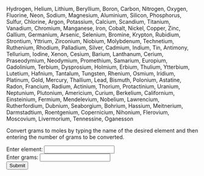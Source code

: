 <html>
    <body>
        <p>Hydrogen, Helium, Lithium, Beryllium, Boron, Carbon, Nitrogen, Oxygen, Fluorine, Neon, Sodium, Magnesium, Aluminium, Silicon, Phosphorus, Sulfur, Chlorine, Argon, Potassium, Calcium, Scandium, Titanium, Vanadium, Chromium, Manganese, Iron, Cobalt, Nickel, Copper, Zinc, Gallium, Germanium, Arsenic, Selenium, Bromine, Krypton, Rubidium, Strontium, Yttrium, Zirconium, Niobium, Molybdenum, Technetium, Ruthenium, Rhodium, Palladium, Silver, Cadmium, Indium, Tin, Antimony, Tellurium, Iodine, Xenon, Cesium, Barium, Lanthanum, Cerium, Praseodymium, Neodymium, Promethium, Samarium, Europium, Gadolinium, Terbium, Dysprosium, Holmium, Erbium, Thulium, Ytterbium, Lutetium, Hafnium, Tantalum, Tungsten, Rhenium, Osmium, Iridium, Platinum, Gold, Mercury, Thallium, Lead, Bismuth, Polonium, Astatine, Radon, Francium, Radium, Actinium, Thorium, Protactinium, Uranium, Neptunium, Plutonium, Americium, Curium, Berkelium, Californium, Einsteinium, Fermium, Mendelevium, Nobelium, Lawrencium, Rutherfordium, Dubnium, Seaborgium, Bohrium, Hassium, Meitnerium, Darmstadtium, Roentgenium, Copernicium, Nihonium, Flerovium, Moscovium, Livermorium, Tennessine, Oganesson</p>
        <p>Convert grams to moles by typing the name of the desired element and then entering the number of grams to be converted.</p>
        <form onsubmit="return calculate_moles();">
            <label for="chemical_element">Enter element:</label>
            <input type="text" id="chemical_element"><br/>
            <label for="grams">Enter grams:</label>
            <input type="text" id="grams"><br/>
            <button>Submit</button>
            </form>
            <script>
                function calculate_moles(chemical_element, grams)
                {
                var chemical_element=document.getElementById("chemical_element").value;
                var grams=document.getElementById("grams").value;
                
                if (chemical_element == "Hydrogen")
                {
                    moles = grams / 1.0079;
                    document.write("Total moles = " + moles + "<br/>");
                    document.write("Reload page to perform another calculation.");
                }
                
                else if (chemical_element == "Helium")
                {
                    moles = grams / 4.0026;
                    document.write("Total moles = " + moles + "<br/>");
                    document.write("Reload page to perform another calculation.");
                }
                
                else if (chemical_element == "Lithium")
                {
                    moles = grams / 6.941;
                    document.write("Total moles = " + moles + "<br/>");
                    document.write("Reload page to perform another calculation.");
                }
                
                else if (chemical_element == "Beryllium")
                {
                    moles = grams / 9.0122;
                    document.write("Total moles = " + moles + "<br/>");
                    document.write("Reload page to perform another calculation.");
                }
                
                else if (chemical_element == "Boron")
                {
                    moles = grams / 10.811;
                    document.write("Total moles = " + moles + "<br/>");
                    document.write("Reload page to perform another calculation.");
                }
                
                else if (chemical_element == "Carbon")
                {
                    moles = grams / 12.0107;
                    document.write("Total moles = " + moles + "<br/>");
                    document.write("Reload page to perform another calculation.");
                }
                
                else if (chemical_element == "Nitrogen")
                {
                    moles = grams / 14.0067;
                    document.write("Total moles = " + moles + "<br/>");
                    document.write("Reload page to perform another calculation.");
                }
                
                else if (chemical_element == "Oxygen")
                {
                    moles = grams / 15.9994;
                    document.write("Total moles = " + moles + "<br/>");
                    document.write("Reload page to perform another calculation.");
                }
                
                else if (chemical_element == "Fluorine")
                {
                    moles = grams / 18.998;
                    document.write("Total moles = " + moles + "<br/>");
                    document.write("Reload page to perform another calculation.");
                }
                
                else if (chemical_element == "Neon")
                {
                    moles = grams / 20.1797;
                    document.write("Total moles = " + moles + "<br/>");
                    document.write("Reload page to perform another calculation.");
                }
                
                else if (chemical_element == "Sodium")
                {
                    moles = grams / 22.9898;
                    document.write("Total moles = " + moles + "<br/>");
                    document.write("Reload page to perform another calculation.");
                }
                
                else if (chemical_element == "Magnesium")
                {
                    moles = grams / 24.305;
                    document.write("Total moles = " + moles + "<br/>");
                    document.write("Reload page to perform another calculation.");
                }
                
                else if (chemical_element == "Aluminum")
                {
                    moles = grams / 26.9815;
                    document.write("Total moles = " + moles + "<br/>");
                    document.write("Reload page to perform another calculation.");
                }
                
                else if (chemical_element == "Silicon")
                {
                    moles = grams / 28.085;
                    document.write("Total moles = " + moles + "<br/>");
                    document.write("Reload page to perform another calculation.");
                }
                
                else if (chemical_element == "Phosphorus")
                {
                    moles = grams / 30.97376;
                    document.write("Total moles = " + moles + "<br/>");
                    document.write("Reload page to perform another calculation.");
                }
                
                else if (chemical_element == "Sulfur")
                {
                    moles = grams / 32.06;
                    document.write("Total moles = " + moles + "<br/>");
                    document.write("Reload page to perform another calculation.");
                }
                
                else if (chemical_element == "Chlorine")
                {
                    moles = grams / 35.45;
                    document.write("Total moles = " + moles + "<br/>");
                    document.write("Reload page to perform another calculation.");
                }
                
                else if (chemical_element == "Argon")
                {
                    moles = grams / 39.95;
                    document.write("Total moles = " + moles + "<br/>");
                    document.write("Reload page to perform another calculation.");
                }
                
                else if (chemical_element == "Potassium")
                {
                    moles = grams / 39.098;
                    document.write("Total moles = " + moles + "<br/>");
                    document.write("Reload page to perform another calculation.");
                }
                
                else if (chemical_element == "Calcium")
                {
                    moles = grams / 40.078;
                    document.write("Total moles = " + moles + "<br/>");
                    document.write("Reload page to perform another calculation.");
                }
                
                else if (chemical_element == "Scandium")
                {
                    moles = grams / 44.9559;
                    document.write("Total moles = " + moles + "<br/>");
                    document.write("Reload page to perform another calculation.");
                }
                
                else if (chemical_element == "Titanium")
                {
                    moles = grams / 47.867;
                    document.write("Total moles = " + moles + "<br/>");
                    document.write("Reload page to perform another calculation.");
                }
                
                else if (chemical_element == "Vanadium")
                {
                    moles = grams / 50.9415;
                    document.write("Total moles = " + moles + "<br/>");
                    document.write("Reload page to perform another calculation.");
                }
                
                else if (chemical_element == "Chromium")
                {
                    moles = grams / 51.9961;
                    document.write("Total moles = " + moles + "<br/>");
                    document.write("Reload page to perform another calculation.");
                }
                
                else if (chemical_element == "Manganese")
                {
                    moles = grams / 54.938;
                    document.write("Total moles = " + moles + "<br/>");
                    document.write("Reload page to perform another calculation.");
                }
                
                else if (chemical_element == "Iron")
                {
                    moles = grams / 55.845;
                    document.write("Total moles = " + moles + "<br/>");
                    document.write("Reload page to perform another calculation.");
                }
                
                else if (chemical_element == "Cobalt")
                {
                    moles = grams / 58.9332;
                    document.write("Total moles = " + moles + "<br/>");
                    document.write("Reload page to perform another calculation.");
                }
                
                else if (chemical_element == "Nickel")
                {
                    moles = grams / 58.6934;
                    document.write("Total moles = " + moles + "<br/>");
                    document.write("Reload page to perform another calculation.");
                }
                
                else if (chemical_element == "Copper")
                {
                    moles = grams / 63.546;
                    document.write("Total moles = " + moles + "<br/>");
                    document.write("Reload page to perform another calculation.");
                }
                
                else if (chemical_element == "Zinc")
                {
                    moles = grams / 65.38;
                    document.write("Total moles = " + moles + "<br/>");
                    document.write("Reload page to perform another calculation.");
                }
                
                else if (chemical_element == "Gallium")
                {
                    moles = grams / 69.723;
                    document.write("Total moles = " + moles + "<br/>");
                    document.write("Reload page to perform another calculation.");
                }
                
                else if (chemical_element == "Germanium")
                {
                    moles = grams / 72.630;
                    document.write("Total moles = " + moles + "<br/>");
                    document.write("Reload page to perform another calculation.");
                }
                
                else if (chemical_element == "Arsenic")
                {
                    moles = grams / 74.9216;
                    document.write("Total moles = " + moles + "<br/>");
                    document.write("Reload page to perform another calculation.");
                }
                
                else if (chemical_element == "Selenium")
                {
                    moles = grams / 78.971;
                    document.write("Total moles = " + moles + "<br/>");
                    document.write("Reload page to perform another calculation.");
                }
                
                else if (chemical_element == "Bromine")
                {
                    moles = grams / 79.904;
                    document.write("Total moles = " + moles + "<br/>");
                    document.write("Reload page to perform another calculation.");
                }
                
                else if (chemical_element == "Krypton")
                {
                    moles = grams / 83.798;
                    document.write("Total moles = " + moles + "<br/>");
                    document.write("Reload page to perform another calculation.");
                }
                
                else if (chemical_element == "Rubidium")
                {
                    moles = grams / 85.4678;
                    document.write("Total moles = " + moles + "<br/>");
                    document.write("Reload page to perform another calculation.");
                }
                
                else if (chemical_element == "Strontium")
                {
                    moles = grams / 87.62;
                    document.write("Total moles = " + moles + "<br/>");
                    document.write("Reload page to perform another calculation.");
                }
                
                else if (chemical_element == "Yttrium")
                {
                    moles = grams / 88.90584;
                    document.write("Total moles = " + moles + "<br/>");
                    document.write("Reload page to perform another calculation.");
                }
                
                else if (chemical_element == "Zirconium")
                {
                    moles = grams / 91.224;
                    document.write("Total moles = " + moles + "<br/>");
                    document.write("Reload page to perform another calculation.");
                }
                
                else if (chemical_element == "Niobium")
                {
                    moles = grams / 92.90637;
                    document.write("Total moles = " + moles + "<br/>");
                    document.write("Reload page to perform another calculation.");
                }
                
                else if (chemical_element == "Molybdenum")
                {
                    moles = grams / 95.95;
                    document.write("Total moles = " + moles + "<br/>");
                    document.write("Reload page to perform another calculation.");
                }
                
                else if (chemical_element == "Technetium")
                {
                    moles = grams / 98;
                    document.write("Total moles = " + moles + "<br/>");
                    document.write("Reload page to perform another calculation.");
                }
                
                else if (chemical_element == "Ruthenium")
                {
                    moles = grams / 101.07;
                    document.write("Total moles = " + moles + "<br/>");
                    document.write("Reload page to perform another calculation.");
                }
                
                else if (chemical_element == "Rhodium")
                {
                    moles = grams / 102.90459;
                    document.write("Total moles = " + moles + "<br/>");
                    document.write("Reload page to perform another calculation.");
                }
                
                else if (chemical_element == "Palladium")
                {
                    moles = grams / 106.42;
                    document.write("Total moles = " + moles + "<br/>");
                    document.write("Reload page to perform another calculation.");
                }
                
                else if (chemical_element == "Silver")
                {
                    moles = grams / 107.8682;
                    document.write("Total moles = " + moles + "<br/>");
                    document.write("Reload page to perform another calculation.");
                }
                
                else if (chemical_element == "Cadmium")
                {
                    moles = grams / 112.414;
                    document.write("Total moles = " + moles + "<br/>");
                    document.write("Reload page to perform another calculation.");
                }
                
                else if (chemical_element == "Indium")
                {
                    moles = grams / 114.818;
                    document.write("Total moles = " + moles + "<br/>");
                    document.write("Reload page to perform another calculation.");
                }
                
                else if (chemical_element == "Tin")
                {
                    moles = grams / 118.710;
                    document.write("Total moles = " + moles + "<br/>");
                    document.write("Reload page to perform another calculation.");
                }
                
                else if (chemical_element == "Antimony")
                {
                    moles = grams / 121.760;
                    document.write("Total moles = " + moles + "<br/>");
                    document.write("Reload page to perform another calculation.");
                }
                
                else if (chemical_element == "Tellurium")
                {
                    moles = grams / 127.60;
                    document.write("Total moles = " + moles + "<br/>");
                    document.write("Reload page to perform another calculation.");
                }
                
                else if (chemical_element == "Iodine")
                {
                    moles = grams / 126.90447;
                    document.write("Total moles = " + moles + "<br/>");
                    document.write("Reload page to perform another calculation.");
                }
                
                else if (chemical_element == "Xenon")
                {
                    moles = grams / 131.293;
                    document.write("Total moles = " + moles + "<br/>");
                    document.write("Reload page to perform another calculation.");
                }
                
                else if (chemical_element == "Cesium")
                {
                    moles = grams / 132.90545;
                    document.write("Total moles = " + moles + "<br/>");
                    document.write("Reload page to perform another calculation.");
                }
                
                else if (chemical_element == "Barium")
                {
                    moles = grams / 137.327;
                    document.write("Total moles = " + moles + "<br/>");
                    document.write("Reload page to perform another calculation.");
                }
                
                else if (chemical_element == "Lanthanum")
                {
                    moles = grams / 138.90547;
                    document.write("Total moles = " + moles + "<br/>");
                    document.write("Reload page to perform another calculation.");
                }
                
                else if (chemical_element == "Cerium")
                {
                    moles = grams / 140.116;
                    document.write("Total moles = " + moles + "<br/>");
                    document.write("Reload page to perform another calculation.");
                }
                
                else if (chemical_element == "Praseodymium")
                {
                    moles = grams / 140.90766;
                    document.write("Total moles = " + moles + "<br/>");
                    document.write("Reload page to perform another calculation.");
                }
                
                else if (chemical_element == "Neodymium")
                {
                    moles = grams / 144.242;
                    document.write("Total moles = " + moles + "<br/>");
                    document.write("Reload page to perform another calculation.");
                }
                
                else if (chemical_element == "Promethium")
                {
                    moles = grams / 145;
                    document.write("Total moles = " + moles + "<br/>");
                    document.write("Reload page to perform another calculation.");
                }
                
                else if (chemical_element == "Samarium")
                {
                    moles = grams / 150.36;
                    document.write("Total moles = " + moles + "<br/>");
                    document.write("Reload page to perform another calculation.");
                }
                
                else if (chemical_element == "Europium")
                {
                    moles = grams / 151.964;
                    document.write("Total moles = " + moles + "<br/>");
                    document.write("Reload page to perform another calculation.");
                }
                
                else if (chemical_element == "Gadolinium")
                {
                    moles = grams / 157.25;
                    document.write("Total moles = " + moles + "<br/>");
                    document.write("Reload page to perform another calculation.");
                }
                
                else if (chemical_element == "Terbium")
                {
                    moles = grams / 158.925354;
                    document.write("Total moles = " + moles + "<br/>");
                    document.write("Reload page to perform another calculation.");
                }
                
                else if (chemical_element == "Dysprosium")
                {
                    moles = grams / 162.500;
                    document.write("Total moles = " + moles + "<br/>");
                    document.write("Reload page to perform another calculation.");
                }
                
                else if (chemical_element == "Holmium")
                {
                    moles = grams / 164.930328;
                    document.write("Total moles = " + moles + "<br/>");
                    document.write("Reload page to perform another calculation.");
                }
                
                else if (chemical_element == "Erbium")
                {
                    moles = grams / 167.259;
                    document.write("Total moles = " + moles + "<br/>");
                    document.write("Reload page to perform another calculation.");
                }
                
                else if (chemical_element == "Thulium")
                {
                    moles = grams / 168.934218;
                    document.write("Total moles = " + moles + "<br/>");
                    document.write("Reload page to perform another calculation.");
                }
                
                else if (chemical_element == "Ytterbium")
                {
                    moles = grams / 173.045;
                    document.write("Total moles = " + moles + "<br/>");
                    document.write("Reload page to perform another calculation.");
                }
                
                else if (chemical_element == "Lutetium")
                {
                    moles = grams / 174.9668;
                    document.write("Total moles = " + moles + "<br/>");
                    document.write("Reload page to perform another calculation.");
                }
                
                else if (chemical_element == "Hafnium")
                {
                    moles = grams / 178.49;
                    document.write("Total moles = " + moles + "<br/>");
                    document.write("Reload page to perform another calculation.");
                }
                
                else if (chemical_element == "Tantalum")
                {
                    moles = grams / 180.94788;
                    document.write("Total moles = " + moles + "<br/>");
                    document.write("Reload page to perform another calculation.");
                }
                
                else if (chemical_element == "Tungsten")
                {
                    moles = grams / 183.84;
                    document.write("Total moles = " + moles + "<br/>");
                    document.write("Reload page to perform another calculation.");
                }
                
                else if (chemical_element == "Rhenium")
                {
                    moles = grams / 186.207;
                    document.write("Total moles = " + moles + "<br/>");
                    document.write("Reload page to perform another calculation.");
                }
                
                else if (chemical_element == "Osmium")
                {
                    moles = grams / 190.23;
                    document.write("Total moles = " + moles + "<br/>");
                    document.write("Reload page to perform another calculation.");
                }
                
                else if (chemical_element == "Iridium")
                {
                    moles = grams / 192.217;
                    document.write("Total moles = " + moles + "<br/>");
                    document.write("Reload page to perform another calculation.");
                }
                
                else if (chemical_element == "Platinum")
                {
                    moles = grams / 195.084;
                    document.write("Total moles = " + moles + "<br/>");
                    document.write("Reload page to perform another calculation.");
                }
                
                else if (chemical_element == "Gold")
                {
                    moles = grams / 196.966570;
                    document.write("Total moles = " + moles + "<br/>");
                    document.write("Reload page to perform another calculation.");
                }
                
                else if (chemical_element == "Mercury")
                {
                    moles = grams / 200.592;
                    document.write("Total moles = " + moles + "<br/>");
                    document.write("Reload page to perform another calculation.");
                }
                
                else if (chemical_element == "Thallium")
                {
                    moles = grams / 204.38;
                    document.write("Total moles = " + moles + "<br/>");
                    document.write("Reload page to perform another calculation.");
                }
                
                else if (chemical_element == "Lead")
                {
                    moles = grams / 207.2;
                    document.write("Total moles = " + moles + "<br/>");
                    document.write("Reload page to perform another calculation.");
                }
                
                else if (chemical_element == "Bismuth")
                {
                    moles = grams / 208.98040;
                    document.write("Total moles = " + moles + "<br/>");
                    document.write("Reload page to perform another calculation.");
                }
                
                else if (chemical_element == "Polonium")
                {
                    moles = grams / 209;
                    document.write("Total moles = " + moles + "<br/>");
                    document.write("Reload page to perform another calculation.");
                }
                
                else if (chemical_element == "Astatine")
                {
                    moles = grams / 210;
                    document.write("Total moles = " + moles + "<br/>");
                    document.write("Reload page to perform another calculation.");
                }
                
                else if (chemical_element == "Radon")
                {
                    moles = grams / 222;
                    document.write("Total moles = " + moles + "<br/>");
                    document.write("Reload page to perform another calculation.");
                }
                
                else if (chemical_element == "Francium")
                {
                    moles = grams / 223;
                    document.write("Total moles = " + moles + "<br/>");
                    document.write("Reload page to perform another calculation.");
                }
                
                else if (chemical_element == "Radium")
                {
                    moles = grams / 226;
                    document.write("Total moles = " + moles + "<br/>");
                    document.write("Reload page to perform another calculation.");
                }
                
                else if (chemical_element == "Actinium")
                {
                    moles = grams / 227;
                    document.write("Total moles = " + moles + "<br/>");
                    document.write("Reload page to perform another calculation.");
                }
                
                else if (chemical_element == "Thorium")
                {
                    moles = grams / 232.0377;
                    document.write("Total moles = " + moles + "<br/>");
                    document.write("Reload page to perform another calculation.");
                }
                
                else if (chemical_element == "Protactinium")
                {
                    moles = grams / 231.03588;
                    document.write("Total moles = " + moles + "<br/>");
                    document.write("Reload page to perform another calculation.");
                }
                
                else if (chemical_element == "Uranium")
                {
                    moles = grams / 238.02891;
                    document.write("Total moles = " + moles + "<br/>");
                    document.write("Reload page to perform another calculation.");
                }
                
                else if (chemical_element == "Neptunium")
                {
                    moles = grams / 237;
                    document.write("Total moles = " + moles + "<br/>");
                    document.write("Reload page to perform another calculation.");
                }
                
                else if (chemical_element == "Plutonium")
                {
                    moles = grams / 244;
                    document.write("Total moles = " + moles + "<br/>");
                    document.write("Reload page to perform another calculation.");
                }
                
                else if (chemical_element == "Americium")
                {
                    moles = grams / 243;
                    document.write("Total moles = " + moles + "<br/>");
                    document.write("Reload page to perform another calculation.");
                }
                
                else if (chemical_element == "Curium")
                {
                    moles = grams / 247;
                    document.write("Total moles = " + moles + "<br/>");
                    document.write("Reload page to perform another calculation.");
                }
                
                else if (chemical_element == "Berkelium")
                {
                    moles = grams / 247;
                    document.write("Total moles = " + moles + "<br/>");
                    document.write("Reload page to perform another calculation.");
                }
                
                else if (chemical_element == "Californium")
                {
                    moles = grams / 251;
                    document.write("Total moles = " + moles + "<br/>");
                    document.write("Reload page to perform another calculation.");
                }
                
                else if (chemical_element == "Einsteinium")
                {
                    moles = grams / 252;
                    document.write("Total moles = " + moles + "<br/>");
                    document.write("Reload page to perform another calculation.");
                }
                
                else if (chemical_element == "Fermium")
                {
                    moles = grams / 257;
                    document.write("Total moles = " + moles + "<br/>");
                    document.write("Reload page to perform another calculation.");
                }
                
                else if (chemical_element == "Mendelevium")
                {
                    moles = grams / 258;
                    document.write("Total moles = " + moles + "<br/>");
                    document.write("Reload page to perform another calculation.");
                }
                
                else if (chemical_element == "Nobelium")
                {
                    moles = grams / 259;
                    document.write("Total moles = " + moles + "<br/>");
                    document.write("Reload page to perform another calculation.");
                }
                
                else if (chemical_element == "Lawrencium")
                {
                    moles = grams / 266;
                    document.write("Total moles = " + moles + "<br/>");
                    document.write("Reload page to perform another calculation.");
                }
                
                else if (chemical_element == "Rutherfordium")
                {
                    moles = grams / 267;
                    document.write("Total moles = " + moles + "<br/>");
                    document.write("Reload page to perform another calculation.");
                }
                
                else if (chemical_element == "Dubnium")
                {
                    moles = grams / 269;
                    document.write("Total moles = " + moles + "<br/>");
                    document.write("Reload page to perform another calculation.");
                }
                
                else if (chemical_element == "Seaborgium")
                {
                    moles = grams / 269;
                    document.write("Total moles = " + moles + "<br/>");
                    document.write("Reload page to perform another calculation.");
                }
                
                else if (chemical_element == "Bohrium")
                {
                    moles = grams / 270;
                    document.write("Total moles = " + moles + "<br/>");
                    document.write("Reload page to perform another calculation.");
                }
                
                else if (chemical_element == "Hassium")
                {
                    moles = grams / 270;
                    document.write("Total moles = " + moles + "<br/>");
                    document.write("Reload page to perform another calculation.");
                }
                else if (chemical_element == "Meitnerium")
                {
                    moles = grams / 278;
                    document.write("Total moles = " + moles + "<br/>");
                    document.write("Reload page to perform another calculation.");
                }
                else if (chemical_element == "Darmstadtium")
                {
                    moles = grams / 281;
                    document.write("Total moles = " + moles + "<br/>");
                    document.write("Reload page to perform another calculation.");
                }
                else if (chemical_element == "Roentgenium")
                {
                    moles = grams / 282;
                    document.write("Total moles = " + moles + "<br/>");
                    document.write("Reload page to perform another calculation.");
                }
                else if (chemical_element == "Copernicium")
                {
                    moles = grams / 285;
                    document.write("Total moles = " + moles + "<br/>");
                    document.write("Reload page to perform another calculation.");
                }
                else if (chemical_element == "Nihonium")
                {
                    moles = grams / 286;
                    document.write("Total moles = " + moles + "<br/>");
                    document.write("Reload page to perform another calculation.");
                }
                else if (chemical_element == "Flerovium")
                {
                    moles = grams / 289;
                    document.write("Total moles = " + moles + "<br/>");
                    document.write("Reload page to perform another calculation.");
                }
                else if (chemical_element == "Moscovium")
                {
                    moles = grams / 290;
                    document.write("Total moles = " + moles + "<br/>");
                    document.write("Reload page to perform another calculation.");
                }
                else if (chemical_element == "Livermorium")
                {
                    moles = grams / 293;
                    document.write("Total moles = " + moles + "<br/>");
                    document.write("Reload page to perform another calculation.");
                }
                else if (chemical_element == "Tennessine")
                {
                    moles = grams / 294;
                    document.write("Total moles = " + moles + "<br/>");
                    document.write("Reload page to perform another calculation.");
                }
                else if (chemical_element == "Oganesson")
                {
                    moles = grams / 294;
                    document.write("Total moles = " + moles + "<br/>");
                    document.write("Reload page to perform another calculation.");
                }
                
                else
                {
                    document.write("Missing or incorrect values. Reload page and input three out of the four values to perform calculation.");
                }
            }
            </script>
    </body>
</html>
